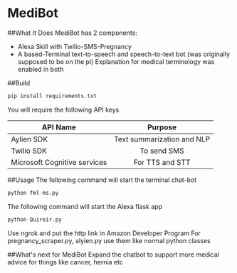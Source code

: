 # MediBot
##What It Does
MediBot has 2 components:
*  Alexa Skill with Twilio-SMS-Pregnancy
*  A based-Terminal text-to-speech and speech-to-text bot (was originally supposed to be on the pi)
Explanation for medical terminology was enabled in both

##Build
```python
pip install requirements.txt
```
You will require the following API keys

| API Name      | Purpose       
| ------------- |:-------------:| 
| Aylien SDK    | Text summarization and NLP |
| Twilio SDK    | To send SMS      |
| Microsoft Cognitive services| For TTS and STT |

##Usage
The following command will start the terminal chat-bot 
```python
python fml-ms.py
```
The following command will start the Alexa flask app
```python
python Quireir.py
```
Use ngrok and put the http link in Amazon Developer Program
For pregnancy_scraper.py, alyien.py use them like normal python classes

##What's next for MediBot
Expand the chatbot to support more medical advice for things like cancer, hernia etc
